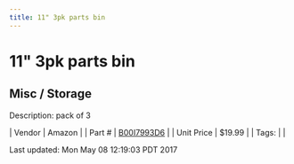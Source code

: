 ```yaml
---
title: 11" 3pk parts bin
---
```


# 11" 3pk parts bin
## Misc / Storage
Description: 	pack of 3 

| Vendor | Amazon | 
| Part # | [B00I7993D6](https://www.amazon.com/gp/product/B00I7993D6/ref=oh_aui_detailpage_o04_s00?ie=UTF8&psc=1) | 
| Unit Price | $19.99 | 
| Tags: |  | 

Last updated: Mon May 08 12:19:03 PDT 2017